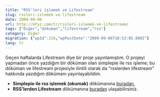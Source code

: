 ```yaml
---
title: "RSS'leri işlemek ve Lifestream"
slug: rssleri-islemek-ve-lifestream
date: 2009-09-06
url: http://mfyz.com/tr/rssleri-islemek-ve-lifestream/
tags: ["Diğer","dokuman","lifestream","rss"]
category: Diğer
migration: {"wpId":226,"wpPostDate":"2009-09-06T18:53:05.000Z"}
lang: tr
---
```


Geçen haftalarda Lifestream diye bir proje yayınlamıştım. O projeyi yapmadan önce yazdığım bir döküman olan simplepie ile rss işleme; bu döküman ve lifestream projesiyle ilintili olarak da "rsslerden lifestream" hakkında yazdığım dökümanı yayınlayabildim.

*   **Simplepie ile rss işlemek (okumak)** dökümanına [buradan](https://tr.mfyz.com/simplepie-ile-rss-islemek-okumak/),
*   **RSS'lerden Lifestream** dökümanına [buradan](https://tr.mfyz.com/rsslerden-lifestream/) ulaşabilirsiniz.